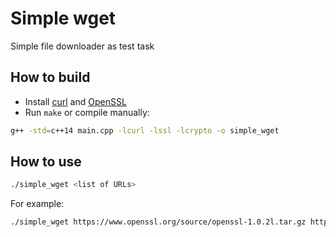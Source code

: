 # Simple wget
Simple file downloader as test task

## How to build
* Install [curl](https://curl.haxx.se/) and [OpenSSL](https://www.openssl.org/)
* Run ``make`` or compile manually:
```sh
g++ -std=c++14 main.cpp -lcurl -lssl -lcrypto -o simple_wget
```

## How to use
```sh
./simple_wget <list of URLs>
```
For example:
```sh
./simple_wget https://www.openssl.org/source/openssl-1.0.2l.tar.gz https://vk.com/images/stickers/56/512.png
```
